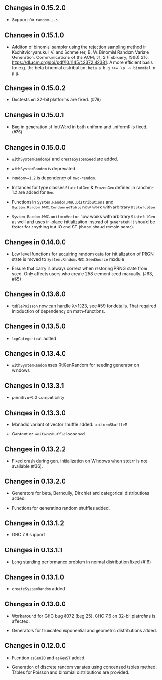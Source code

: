 ## Changes in 0.15.2.0

  * Support for `random-1.3`.


## Changes in 0.15.1.0

  * Additon of binomial sampler using the rejection sampling method in
    Kachitvichyanukul, V. and Schmeiser, B. W.  Binomial Random
    Variate Generation.  Communications of the ACM, 31, 2 (February,
    1988) 216. <https://dl.acm.org/doi/pdf/10.1145/42372.42381>. A more
    efficient basis for e.g. the beta binomial distribution:
	`beta a b g >>= \p -> binomial n p g`.

## Changes in 0.15.0.2

  * Doctests on 32-bit platforms are fixed. (#79)


## Changes in 0.15.0.1

  * Bug in generation of Int/Word in both uniform and uniformR is fixed. (#75)


## Changes in 0.15.0.0

  * `withSystemRandomST` and `createSystemSeed` are added.

  * `withSystemRandom` is deprecated.

  * `random>=1.2` is dependency of `mwc-random`.

  * Instances for type classes `StatefulGen` & `FrozenGen` defined in random-1.2
    are added for `Gen`.

  * Functions in `System.Random.MWC.Distributions` and
    `System.Random.MWC.CondensedTable` now work with arbitrary `StatefulGen`

  * `System.Random.MWC.uniformVector` now works with arbitrary `StatefulGen` as
    well and uses in-place initialization instead of `generateM`. It should be
    faster for anything but IO and ST (those shoud remain same).


## Changes in 0.14.0.0

  * Low level functions for acquiring random data for initialization
    of PRGN state is moved to `System.Random.MWC.SeedSource` module

  * Ensure that carry is always correct when restoring PRNG state from
    seed. Only affects users who create 258 element seed manually.
    (#63, #65)


## Changes in 0.13.6.0

  * `tablePoisson` now can handle λ>1923, see #59 for details.
    That required intoduction of dependency on math-functions.


## Changes in 0.13.5.0

  * `logCategorical` added

## Changes in 0.13.4.0

  * `withSystemRandom` uses RtlGenRandom for seeding generator on windows


## Changes in 0.13.3.1

  * primitive-0.6 compatibility


## Changes in 0.13.3.0

  * Monadic variant of vector shuffle added: `uniformShuffleM`

  * Context on `uniformShuffle` loosened


## Changes in 0.13.2.2

  * Fixed crash during gen. initialization on Windows when stderr
    is not available (#36).

## Changes in 0.13.2.0

  * Generators for beta, Bernoully, Dirichlet and categorical distributions
    added.

  * Functions for generating random shuffles added.


## Changes in 0.13.1.2

  * GHC 7.9 support


## Changes in 0.13.1.1

  * Long standing performance problem in normal distribution fixed (#16)


## Changes in 0.13.1.0

  * `createSystemRandom` added


## Changes in 0.13.0.0

  * Workaround for GHC bug 8072 (bug 25). GHC 7.6 on 32-bit platrofms is
    affected.

  * Generators for truncated exponential and geometric distributions
    added.


## Changes in 0.12.0.0

  * Fucntion `asGenIO` and `asGenST` added.

  * Generation of discrete random variates using condensed tables
    methed. Tables for Poisson and binomial distributions are
    provided.
